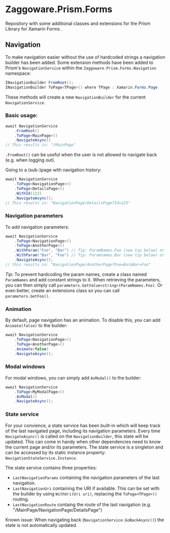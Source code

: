# Zaggoware.Prism.Forms
Repository with some additional classes and extensions for the Prism Library for Xamarin Forms .

## Navigation

To make navigation easier without the use of hardcoded strings a navigation builder has been added.
Some extension methods have been added to Prism's `NavigationService` within the `Zaggoware.Prism.Forms.Navigation` namespace:
```csharp
INavigationBuilder FromRoot();
INavigationBuilder ToPage<TPage>() where TPage : Xamarin.Forms.Page
```
These methods will create a new `NavigationBuilder` for the current `NavigationService`.

### Basic usage:
```csharp
await NavigationService
    .FromRoot()
    .ToPage<MainPage>()
    .NavigateAsync()
// This results in: "/MainPage"
```
`.FromRoot()` can be useful when the user is not allowed to navigate back (e.g. when logging out).

Going to a (sub-)page with navigation history:
```csharp
await NavigationService
    .ToPage<NavigationPage>()
    .ToPage<DetailsPage>()
    .WithId(123)
    .NavigateAsync();
// This results in: "NavigationPage/DetailsPage?Id=123"
```

### Navigation parameters
To add navigation parameters:
```csharp
await NavigationService
    .ToPage<NavigationPage>()
    .ToPage<AnotherPage>()
    .WithParam("Foo", "Bar") // Tip: ParamNames.Foo (see tip below) or extension method: WithFoo(...)
    .WithParam("Bar", "Foo") // Tip: Paramnames.Bar (see tip below) or extension method: WithBar(...)
    .NavigateAsync();
// this results in: "NavigationPage/AnotherPage?Foo=Bar&Bar=Foo"
```
*Tip*: To prevent hardcoding the param names, create a class named `ParamNames` and add constant strings to it.
When retrieving the parameters, you can then simply call `parameters.GetValue<string>(ParamNames.Foo)`. Or even better, create an extensions class so you can call `parameters.GetFoo()`.

### Animation
By default, page navigation has an animation. To disable this, you can add `Animate(false)` to the builder:
```csharp
await NavigationService
    .ToPage<NavigationPage>()
    .ToPage<AnotherPage>()
    .Animate(false)
    .NavigateAsync();
```

### Modal windows
For modal windows, you can simply add `AsModal()` to the builder:
```csharp
await NavigationService
    .ToPage<MyModalPage>()
    .AsModal()
    .NavigateAsync();
```

### State service
For your convience, a state service has been built-in which will keep track of the last navigated page, including its navigation parameters.
Every time `NavigateAsync()` is called on the `NavigationBuilder`, this state will be updated. This can come in handy when other dependencies need to know the current page and/or its parameters. The state service is a singleton and can be accessed by its static instance property: `NavigationStateService.Instance`.

The state service contains three properties:
* `LastNavigationParams` containing the navigation parameters of the last navigation.
* `LastNavigationUri` containing the URI if available. This can be set with the builder by using `WithUri(Uri uri)`, replacing the `ToPage<TPage>()` routing.
* `LastNavigationRoute` containg the route of the last navigation (e.g. "/MainPage/NavigationPage/DetailsPage")

Known issue: When navigating back (`NavigationService.GoBackAsync()`) the state is not automatically updated.

